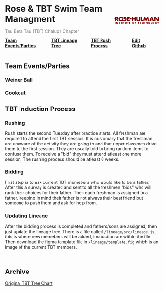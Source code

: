
<!-- Hides Github Page Title -->
<style>
h1 a[href="https://sellersevan.github.io/rose-swim/"] { display: none; }
h1 { border: none; }
</style>


<!-- Header -->
<div style="display:flex; align-items:center;">
    <div style="flex-grow: 1;">
        <h1 style="margin: 0; border: none;">
            Rose & TBT Swim Team Managment
        </h1>
        <p style="color: grey;">
            Tau Beta Tau (TBT) Chalupa Chapter
        </p>
    </div>
    <div>
        <img src="./images/rose-logo.png" alt="drawing" width="200"/>
    </div>
</div>


<!-- Navigation -->
<div style="display:flex; align-items:center; font-weight:bold;">
    <div style="padding-right:1rem">
        <a href="#team-eventsparties">
            Team Events/Parties
        </a>
    </div>
    <div style="padding-right:1rem">
        <a href="/rose-swim/lineage">
            TBT Lineage Tree
        </a>
    </div>
    <div style="padding-right:1rem">
        <a href="#tbt-induction-process">
            TBT Rush Process
        </a>
    </div>
    <div style="padding-right:1rem">
        <a href="https://github.com/SellersEvan/rose-swim">
            Edit Github
        </a>
    </div>
</div>
<br>


## Team Events/Parties

### Weiner Ball

### Cookout



## TBT Induction Process
### Rushing 
Rush starts the second Tuesday after practice starts. All freshman are required to attend the first TBT session. It is customary that the freshman are unaware of the activity they are going to and that upper classmen drive them to the first session. They are usually told to bring random items to confuse them. To receive a "bid" they must attend atleast one more session. The rushing process should be atleast 6 weeks.

### Bidding
First step is to ask current TBT memebers who would like to be a father. After this a survay is created and sent to all the freshmen "bids" who will rank their choices for their father. Then each freshman is assigned to a father, keeping in mind their father is not always their best friend but someone to push them and ask for help from.

### Updating Lineage
After the bidding process is completed and fathers/sons are assigned, then just update the lineage tree. There is a file called `/lineage/src/lineage.js`, this is where new memebers will be added, instruction are within the file. Then download the figma template file in `/lineage/template.fig` which is an image of the current TBT members.

<br>

## Archive
[Original TBT Tree Chart](https://drive.google.com/file/d/1L5NmEexqRSIvDGcGCOV5BmdiyZN79qXI/view)
